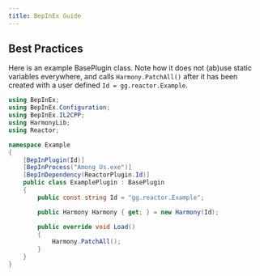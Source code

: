 ```yaml
---
title: BepInEx Guide
---
```



## Best Practices

Here is an example BasePlugin class. Note how it does not (ab)use static variables everywhere, and calls `Harmony.PatchAll()` after it has been created with a user defined `Id = gg.reactor.Example`.
```csharp
using BepInEx;
using BepInEx.Configuration;
using BepInEx.IL2CPP;
using HarmonyLib;
using Reactor;

namespace Example
{
    [BepInPlugin(Id)]
    [BepInProcess("Among Us.exe")]
    [BepInDependency(ReactorPlugin.Id)]
    public class ExamplePlugin : BasePlugin
    {
        public const string Id = "gg.reactor.Example";

        public Harmony Harmony { get; } = new Harmony(Id);

        public override void Load()
        {
            Harmony.PatchAll();
        }
    }
}
```
